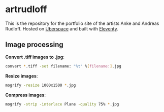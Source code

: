 # artrudloff

This is the repository for the portfolio site of the artists Anke and Andreas Rudloff. Hosted on [Uberspace](https://uberspace.de) and built with [Eleventy](https://11ty.dev).

## Image processing

**Convert .tiff images to .jpg**:

```sh
convert *.tiff -set filename: "%t" %[filename:].jpg
```

**Resize images**:

```sh
mogrify -resize 1000x1500 *.jpg
```

**Compress images**:

```sh
mogrify -strip -interlace Plane -quality 75% *.jpg
```
